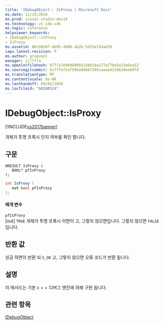 ```yaml
---
title: 'IDebugObject:: IsProxy | Microsoft Docs'
ms.date: 11/15/2016
ms.prod: visual-studio-dev14
ms.technology: vs-ide-sdk
ms.topic: reference
helpviewer_keywords:
- IDebugObject::IsProxy
- IsProxy
ms.assetid: 06c66b87-db95-4400-ab26-5d33e743a439
caps.latest.revision: 9
ms.author: gregvanl
manager: jillfra
ms.openlocfilehash: 0777a7e9696009124841ba177af70e5a23a6ea52
ms.sourcegitcommit: 6cfffa72af599a9d667249caaaa411bb28ea69fd
ms.translationtype: MT
ms.contentlocale: ko-KR
ms.lasthandoff: 09/02/2020
ms.locfileid: "68180524"
---
```

# <a name="idebugobjectisproxy"></a>IDebugObject::IsProxy
[!INCLUDE[vs2017banner](../../../includes/vs2017banner.md)]

개체가 투명 프록시 인지 여부를 확인 합니다.  
  
## <a name="syntax"></a>구문  
  
```cpp#  
HRESULT IsProxy (  
   BOOL* pfIsProxy  
);  
```  
  
```csharp  
int IsProxy (  
   out bool pfIsProxy  
);  
```  
  
#### <a name="parameters"></a>매개 변수  
 `pfIsProxy`  
 [out] `TRUE` 개체가 투명 프록시 이면이 고, 그렇지 않으면입니다. 그렇지 않으면 `FALSE` 입니다.  
  
## <a name="return-value"></a>반환 값  
 성공 하면이 반환 되 `S_OK` 고, 그렇지 않으면 오류 코드가 반환 됩니다.  
  
## <a name="remarks"></a>설명  
 이 메서드는 기본 c + + 디버그 엔진에 의해 구현 됩니다.  
  
## <a name="see-also"></a>관련 항목  
 [IDebugObject](../../../extensibility/debugger/reference/idebugobject.md)
